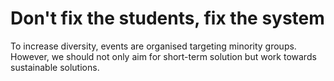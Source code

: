 # Don't fix the students, fix the system

To increase diversity, events are organised targeting minority groups. However, we should not only aim for short-term solution but work towards sustainable solutions.